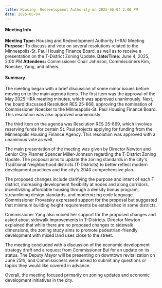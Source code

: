 ```yaml
---
title: Housing  Redevelopment Authority on 2025-06-04 2:00 PM
date: 2025-06-04
---
```

#### Meeting Info
**Meeting Type:** Housing and Redevelopment Authority (HRA) Meeting
**Purpose:** To discuss and vote on several resolutions related to the Minneapolis-St. Paul Housing Finance Board, as well as to receive a presentation on the T-District Zoning Update.
**Date/Time:** June 4, 2025, 2:00 PM
**Attendees:** Commissioner Chair Johnson, Commissioners Kim, Noecker, Yang, and others.

#### Summary

The meeting began with a brief discussion of some minor issues before moving on to the main agenda items. The first item was the approval of the May 2025 HRA meeting minutes, which was approved unanimously. Next, the board discussed Resolution RES 25-868, approving the nomination of Commissioner Noecker to the Minneapolis-St. Paul Housing Finance Board. This resolution was also approved unanimously.

The third item on the agenda was Resolution RES 25-869, which involves reserving funds for certain St. Paul projects applying for funding from the Minneapolis Housing Finance Agency. This resolution was approved with a unanimous vote as well.

The main presentation of the meeting was given by Director Newton and Senior City Planner Spencer Miller-Johnson regarding the T-District Zoning Update. The proposal aims to update the zoning standards in the city's Traditional Neighborhood districts (T-Districts) to better reflect modern development practices and the city's 2040 comprehensive plan.

The proposed changes include clarifying the purpose and intent of each T district, increasing development flexibility at nodes and along corridors, incentivizing affordable housing through a density bonus program, streamlining design standards, and modernizing code language. Commissioner Provatsky expressed support for the proposal but suggested that minimum building height requirements be established in some districts.

Commissioner Yang also voiced her support for the proposed changes and asked about sidewalk improvements in T-Districts. Director Newton explained that while there are no proposed changes to sidewalk dimensions, the zoning study aims to promote pedestrian-friendly development with mixed land uses close to the street.

The meeting concluded with a discussion of the economic development strategy draft and a request from Commissioner Bui for an update on its status. The Deputy Mayor will be presenting on downtown revitalization on June 25th, and Commissioners were asked to submit any questions or topics they would like covered in advance.

Overall, the meeting focused primarily on zoning updates and economic development initiatives in the city.

